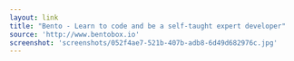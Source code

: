 ```yaml
---
layout: link
title: "Bento - Learn to code and be a self-taught expert developer"
source: 'http://www.bentobox.io'
screenshot: 'screenshots/052f4ae7-521b-407b-adb8-6d49d682976c.jpg'
---
```


